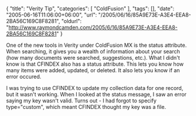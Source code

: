 {
	"title": "Verity Tip",
	"categories": [
		"ColdFusion"
	],
	"tags": [],
	"date": "2005-06-16T11:06:00+06:00",
	"url": "/2005/06/16/85A9E73E-A3E4-EEA8-2BA56C169C8F8281",
	"oldurl": "http://www.raymondcamden.com/2005/6/16/85A9E73E-A3E4-EEA8-2BA56C169C8F8281"
}

One of the new tools in Verity under ColdFusion MX is the status attribute. When searching, it gives you a wealth of information about your search (how many documents were searched, suggestions, etc.). What I didn't know is that CFINDEX also has a status attribute. This lets you know how many items were added, updated, or deleted. It also lets you know if an error occured. 

I was trying to use CFINDEX to update my collection data for one record, but it wasn't working. When I looked at the status message, I saw an error saying my key wasn't valid. Turns out - I had forgot to specify type="custom", which meant CFINDEX thought my key was a file.